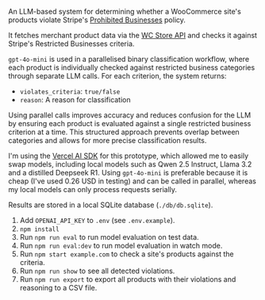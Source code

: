 An LLM-based system for determining whether a WooCommerce site's products violate Stripe's [Prohibited Businesses](https://stripe.com/au/legal/restricted-businesses#prohibited-businesses) policy.

It fetches merchant product data via the [WC Store API](https://developer.woocommerce.com/2022/03/25/store-api-is-now-considered-stable/) and checks it against Stripe's Restricted Businesses criteria.

`gpt-4o-mini` is used in a parallelised binary classification workflow, where each product is individually checked against restricted business categories through separate LLM calls. For each criterion, the system returns:

- `violates_criteria`: `true/false`
- `reason`: A reason for classification

Using parallel calls improves accuracy and reduces confusion for the LLM by ensuring each product is evaluated against a single restricted business criterion at a time. This structured approach prevents overlap between categories and allows for more precise classification results.

I'm using the [Vercel AI SDK](https://sdk.vercel.ai/docs/introduction) for this prototype, which allowed me to easily swap models, including local models such as Qwen 2.5 Instruct, Llama 3.2 and a distilled Deepseek R1. Using `gpt-4o-mini` is preferable because it is cheap (I've used 0.26 USD in testing) and can be called in parallel, whereas my local models can only process requests serially.

Results are stored in a local SQLite database (`./db/db.sqlite`).

1. Add `OPENAI_API_KEY` to `.env` (see `.env.example`).
2. `npm install`
3. Run `npm run eval` to run model evaluation on test data.
4. Run `npm run eval:dev` to run model evaluation in watch mode.
5. Run `npm start example.com` to check a site's products against the criteria.
6. Run `npm run show` to see all detected violations.
7. Run `npm run export` to export all products with their violations and reasoning to a CSV file.
